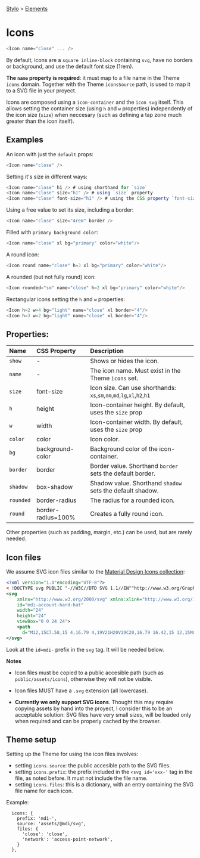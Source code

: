 
[Stylo](#/home) > [Elements]()

# Icons

```js
<Icon name="close" ... />
```

By default, icons are a `square inline-block` containing `svg`, have no borders or background, and use the default font size (1rem).

**The `name` property is required**: it must map to a file name in the Theme `icons` domain. Together with the Theme `iconsSource` path, is used to map it to a SVG file in your proyect.

Icons are composed using a `icon-container` and the `icon svg` itself. This allows setting the container size (using `h` and `w` properties) independently of the icon size (`size`) when neccesary (such as defining a tap zone much greater than the icon itself).


## Examples 

An icon with just the `default` props: <Icon name="close" />
```js
<Icon name="close" />
```

Setting it's size in different ways: <Icon name="close" h1 />
```js
<Icon name="close" h1 /> # using shorthand for `size`
<Icon name="close" size="h1" /> # using `size` property
<Icon name="close" font-size="h1" /> # using the CSS property `font-size`
```

Using a free value to set its size, including a border: <Icon name="close" size="4rem" border="4"/>
```js
<Icon name="close" size="4rem" border />
```

Filled with `primary background color`: <Icon name="close" xl bg="primary" color="white"/>
```js
<Icon name="close" xl bg="primary" color="white"/>
```

A round icon: <Icon round name="close" h=3 xl bg="primary" color="white"/>
```js
<Icon round name="close" h=3 xl bg="primary" color="white"/>
```

A rounded (but not fully round) icon: <Icon rounded="sm" name="close" h=2 xl bg="primary" color="white"/>
```js
<Icon rounded="sm" name="close" h=2 xl bg="primary" color="white"/>
```

Rectangular icons setting the `h` and `w` properties:
<Icon h=2 w=4 bg="light" name="close" xl border="4"  color="secondary" hover/>
<Icon h=3 w=1.8 bg="light" name="close" xl border="4"/>
```js
<Icon h=2 w=4 bg="light" name="close" xl border="4"/>
<Icon h=3 w=2 bg="light" name="close" xl border="4"/>
```


## Properties:

| Name | CSS Property | Description|
|:--|:--|:--|
| `show` | - | Shows or hides the icon. | 
| `name` | - | The icon name. Must exist in the Theme `icons` set. | 
| `size` | font-size | Icon size. Can use shorthands: `xs`,`sm`,`nm`,`md`,`lg`,`xl`,`h2`,`h1` |
| `h` | height | Icon-container height. By default, uses the `size` prop |
| `w` | width | Icon-container width. By default, uses the `size` prop |
| `color` | color | Icon color. |
| `bg` | background-color| Background color of the icon-container. |
| `border` | border | Border value. Shorthand `border` sets the default border. |
| `shadow` | box-shadow | Shadow value. Shorthand `shadow` sets the default shadow. |
| `rounded` | border-radius | The radius for a rounded icon. |
| `round` | border-radius=100% | Creates a fully round icon. |

Other properties (such as padding, margin, etc.) can be used, but are rarely needed.


## Icon files

We assume SVG icon files similar to the [Material Design Icons collection](https://materialdesignicons.com):

```XML
<?xml version="1.0"encoding="UTF-8"?>
< !DOCTYPE svg PUBLIC "-//W3C//DTD SVG 1.1//EN""http://www.w3.org/Graphics/SVG/1.1/DTD/svg11.dtd">
<svg
    xmlns="http://www.w3.org/2000/svg" xmlns:xlink="http://www.w3.org/1999/xlink" version="1.1"
    id="mdi-account-hard-hat"
    width="24"
    height="24"
    viewBox="0 0 24 24">
    <path
      d="M12,15C7.58,15 4,16.79 4,19V21H20V19C20,16.79 16.42,15 12,15M8,9A4,4 0 0,0 12,13A4,4 0 0,0 16,9M11.5,2C11.2,2 11,2.21 11,2.5V5.5H10V3C10,3 7.75,3.86 7.75,6.75C7.75,6.75 7,6.89 7,8H17C16.95,6.89 16.25,6.75 16.25,6.75C16.25,3.86 14,3 14,3V5.5H13V2.5C13,2.21 12.81,2 12.5,2H11.5Z" />
</svg>
```

Look at the `id=mdi-` prefix in the `svg` tag. It will be needed below.

**Notes**

- Icon files must be copied to a public accesible path (such as `public/assets/icons`), otherwise they will not be visible.

- Icon files MUST have a `.svg` extension (all lowercase).

- **Currently we only support SVG icons**. Thought this may require copying assets by hand into the proyect, I consider this to be an acceptable solution: SVG files have very small sizes, will be loaded only when required and can be properly cached by the browser.


## Theme setup

Setting up the Theme for using the icon files involves:

- setting `icons.source`: the public accesible path to the SVG files.
- setting `icons.prefix`: the prefix included in the `<svg id='xxx-'` tag in the file, as noted before. It must not include the file name. 
- setting `icons.files`: this is a dictionary, with an entry containing the SVG file name for each icon.

Example:

```JS
  icons: {
    prefix: 'mdi-',
    source: 'assets/@mdi/svg',
    files: {
      'close': 'close',
      'network': 'access-point-network',
    }  
  },
```


<script>
  import { Icon } from 'svelte-stylo';
</script>
